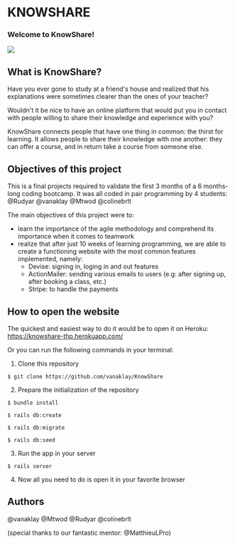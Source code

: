 # KNOWSHARE

### Welcome to KnowShare!


![](https://abaforlawstudents.com/wp-content/uploads/2020/03/online-study-tips.jpg)

## What is KnowShare?

Have you ever gone to study at a friend's house and realized that his explanations were sometimes clearer than the ones of your teacher?

Wouldn't it be nice to have an online platform that would put you in contact with people willing to share their knowledge and experience with you? 

KnowShare connects people that have one thing in common: the thirst for learning. 
It allows people to share their knowledge with one another: they can offer a course, and in return take a course from someone else. 

## Objectives of this project

This is a final projects required to validate the first 3 months of a 6 months-long coding bootcamp. It was all coded in pair programming by 4 students: @Rudyar @vanaklay @Mtwod @colinebrlt

The main objectives of this project were to:
* learn the importance of the agile methodology and comprehend its importance when it comes to teamwork
* realize that after just 10 weeks of learning programming, we are able to create a functioning website with the most common features implemented, namely:
    * Devise: signing in, loging in and out features
    * ActionMailer: sending various emails to users (e.g: after signing up, after booking a class, etc.)
    * Stripe: to handle the payments 

## How to open the website

The quickest and easiest way to do it would be to open it on Heroku: https://knowshare-thp.herokuapp.com/

Or you can run the following commands in your terminal:

1) Clone this repository 
```shell
$ git clone https://github.com/vanaklay/KnowShare
```

2) Prepare the initialization of the repository
```shell
$ bundle install
```

```shell
$ rails db:create
```

```shell
$ rails db:migrate
```

```shell
$ rails db:seed
```

3) Run the app in your server
```shell
$ rails server
```

4) Now all you need to do is open it in your favorite browser

## Authors

@vanaklay
@Mtwod
@Rudyar
@colinebrlt

(special thanks to our fantastic mentor: @MatthieuLPro)